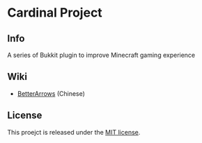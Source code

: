 # Cardinal Project

## Info

A series of Bukkit plugin to improve Minecraft gaming experience

## Wiki

- [BetterArrows](wiki/BetterArrows.md) (Chinese)

## License
This proejct is released under the [MIT license](LICENSE).
